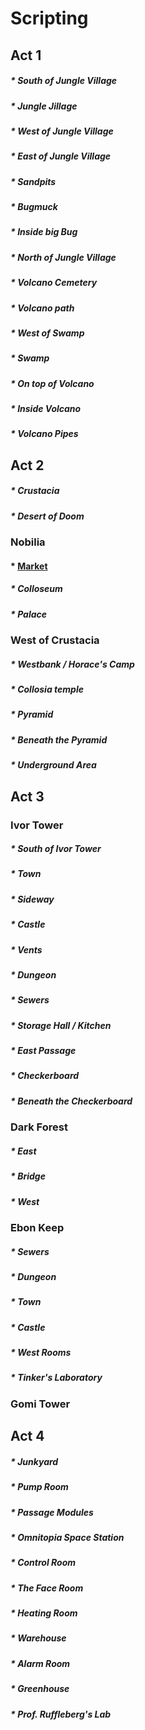 ﻿# Scripting

## Act 1

##### * South of Jungle Village
##### * Jungle Jillage 
##### * West of Jungle Village
##### * East of Jungle Village
##### * Sandpits
##### * Bugmuck
##### * Inside big Bug
##### * North of Jungle Village 
##### * Volcano Cemetery
##### * Volcano path
##### * West of Swamp
##### * Swamp
##### * On top of Volcano
##### * Inside Volcano
##### * Volcano Pipes

## Act 2

##### * Crustacia
##### * Desert of Doom
### Nobilia
#### * [Market](Scripting/NobiliaMarket.md)
##### * Colloseum
##### * Palace
### West of Crustacia
##### * Westbank / Horace's Camp
##### * Collosia temple
##### * Pyramid
##### * Beneath the Pyramid
##### * Underground Area

## Act 3

### Ivor Tower
##### * South of Ivor Tower
##### * Town
##### * Sideway
##### * Castle
##### * Vents
##### * Dungeon
##### * Sewers
##### * Storage Hall / Kitchen
##### * East Passage

##### * Checkerboard
##### * Beneath the Checkerboard
### Dark Forest
##### * East
##### * Bridge
##### * West
### Ebon Keep
##### * Sewers
##### * Dungeon
##### * Town
##### * Castle
##### * West Rooms
##### * Tinker's Laboratory
### Gomi Tower

## Act 4

##### * Junkyard
##### * Pump Room
##### * Passage Modules
##### * Omnitopia Space Station
##### * Control Room
##### * The Face Room
##### * Heating Room
##### * Warehouse
##### * Alarm Room
##### * Greenhouse
##### * Prof. Ruffleberg's Lab

